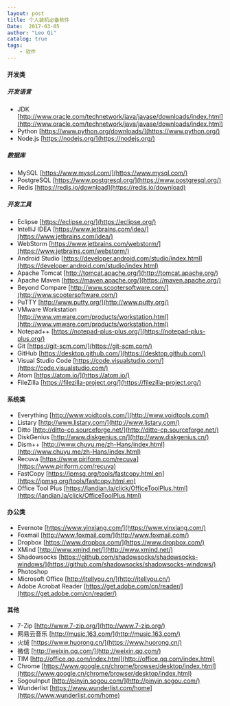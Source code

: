 ```yaml
---
layout: post
title: 个人装机必备软件
Date:  2017-03-05
author: "Leo Qi"
catalog: true
tags:
    - 软件
---
```

#### 开发类 ####

##### 开发语言 #####
- JDK [http://www.oracle.com/technetwork/java/javase/downloads/index.html](http://www.oracle.com/technetwork/java/javase/downloads/index.html)
- Python [https://www.python.org/downloads/](https://www.python.org/)
- Node.js [https://nodejs.org/](https://nodejs.org/)

##### 数据库 #####
- MySQL [https://www.mysql.com/](https://www.mysql.com/)
- PostgreSQL [https://www.postgresql.org/](https://www.postgresql.org/)
- Redis [https://redis.io/download](https://redis.io/download)

##### 开发工具 #####
- Eclipse [https://eclipse.org/](https://eclipse.org/)
- IntelliJ IDEA [https://www.jetbrains.com/idea/](https://www.jetbrains.com/idea/)
- WebStorm [https://www.jetbrains.com/webstorm/](https://www.jetbrains.com/webstorm/)
- Android Studio [https://developer.android.com/studio/index.html](https://developer.android.com/studio/index.html)
- Apache Tomcat [http://tomcat.apache.org/](http://tomcat.apache.org/)
- Apache Maven [https://maven.apache.org/](https://maven.apache.org/)
- Beyond Compare [http://www.scootersoftware.com/](http://www.scootersoftware.com/)
- PuTTY [http://www.putty.org/](http://www.putty.org/)
- VMware Workstation [http://www.vmware.com/products/workstation.html](http://www.vmware.com/products/workstation.html)
- Notepad++ [https://notepad-plus-plus.org/](https://notepad-plus-plus.org/)
- Git [https://git-scm.com/](https://git-scm.com/)
- GitHub [https://desktop.github.com/](https://desktop.github.com/)
- Visual Studio Code [https://code.visualstudio.com/](https://code.visualstudio.com/)
- Atom [https://atom.io/](https://atom.io/)
- FileZilla [https://filezilla-project.org/](https://filezilla-project.org/)

#### 系统类 ####
- Everything [http://www.voidtools.com/](http://www.voidtools.com/)
- Listary [http://www.listary.com/](http://www.listary.com/)
- Ditto [http://ditto-cp.sourceforge.net/](http://ditto-cp.sourceforge.net/)
- DiskGenius [http://www.diskgenius.cn/](http://www.diskgenius.cn/)
- Dism++ [http://www.chuyu.me/zh-Hans/index.html](http://www.chuyu.me/zh-Hans/index.html)
- Recuva [https://www.piriform.com/recuva](https://www.piriform.com/recuva)
- FastCopy [https://ipmsg.org/tools/fastcopy.html.en](https://ipmsg.org/tools/fastcopy.html.en)
- Office Tool Plus [https://landian.la/click/OfficeToolPlus.html](https://landian.la/click/OfficeToolPlus.html)

#### 办公类 ####
- Evernote [https://www.yinxiang.com/](https://www.yinxiang.com/)
- Foxmail [http://www.foxmail.com/](http://www.foxmail.com/)
- Dropbox [https://www.dropbox.com/](https://www.dropbox.com/)
- XMind [http://www.xmind.net/](http://www.xmind.net/)
- Shadowsocks [https://github.com/shadowsocks/shadowsocks-windows/](https://github.com/shadowsocks/shadowsocks-windows/)
- Photoshop []()
- Microsoft Office [http://itellyou.cn/](http://itellyou.cn/)
- Adobe Acrobat Reader [https://get.adobe.com/cn/reader/](https://get.adobe.com/cn/reader/)

#### 其他 ####
- 7-Zip [http://www.7-zip.org/](http://www.7-zip.org/)
- 网易云音乐 [http://music.163.com/](http://music.163.com/)
- 火绒 [https://www.huorong.cn/](https://www.huorong.cn/)
- 微信 [http://weixin.qq.com/](http://weixin.qq.com/)
- TIM [http://office.qq.com/index.html](http://office.qq.com/index.html)
- Chrome [https://www.google.cn/chrome/browser/desktop/index.html](https://www.google.cn/chrome/browser/desktop/index.html)
- SogouInput [http://pinyin.sogou.com/](http://pinyin.sogou.com/)
- Wunderlist [https://www.wunderlist.com/home](https://www.wunderlist.com/home)
